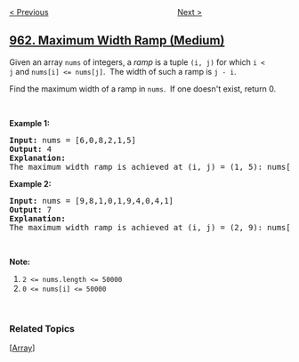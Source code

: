 <!--|This file generated by command(leetcode description); DO NOT EDIT.    |-->
<!--+----------------------------------------------------------------------+-->
<!--|@author    openset <openset.wang@gmail.com>                           |-->
<!--|@link      https://github.com/openset                                 |-->
<!--|@home      https://github.com/openset/leetcode                        |-->
<!--+----------------------------------------------------------------------+-->

[< Previous](../n-repeated-element-in-size-2n-array "N-Repeated Element in Size 2N Array")
　　　　　　　　　　　　　　　　
[Next >](../minimum-area-rectangle-ii "Minimum Area Rectangle II")

## [962. Maximum Width Ramp (Medium)](https://leetcode.com/problems/maximum-width-ramp "最大宽度坡")

<p>Given an array <code>nums</code> of integers, a <em>ramp</em>&nbsp;is a tuple <code>(i, j)</code> for which <code>i &lt; j</code>&nbsp;and&nbsp;<code>nums[i] &lt;= nums[j]</code>.&nbsp; The width of such a&nbsp;ramp is <code>j - i</code>.</p>

<p>Find the maximum width of a ramp in <code>nums</code>.&nbsp; If one doesn&#39;t exist, return 0.</p>

<p>&nbsp;</p>

<p><strong>Example 1:</strong></p>

<pre>
<strong>Input: </strong>nums = <span id="example-input-1-1">[6,0,8,2,1,5]</span>
<strong>Output: </strong><span id="example-output-1">4</span>
<strong>Explanation: </strong>
The maximum width ramp is achieved at (i, j) = (1, 5): nums[1] = 0 and nums[5] = 5.
</pre>

<div>
<p><strong>Example 2:</strong></p>

<pre>
<strong>Input: </strong>nums = <span id="example-input-2-1">[9,8,1,0,1,9,4,0,4,1]</span>
<strong>Output: </strong><span id="example-output-2">7</span>
<strong>Explanation: </strong>
The maximum width ramp is achieved at (i, j) = (2, 9): nums[2] = 1 and nums[9] = 1.
</pre>
</div>

<div>
<div>
<p>&nbsp;</p>

<p><strong>Note:</strong></p>

<ol>
	<li><code>2 &lt;= nums.length &lt;= 50000</code></li>
	<li><code>0 &lt;= nums[i] &lt;= 50000</code></li>
</ol>
</div>
</div>

<div>
<div>&nbsp;</div>
</div>

### Related Topics
  [[Array](../../tag/array/README.md)]
